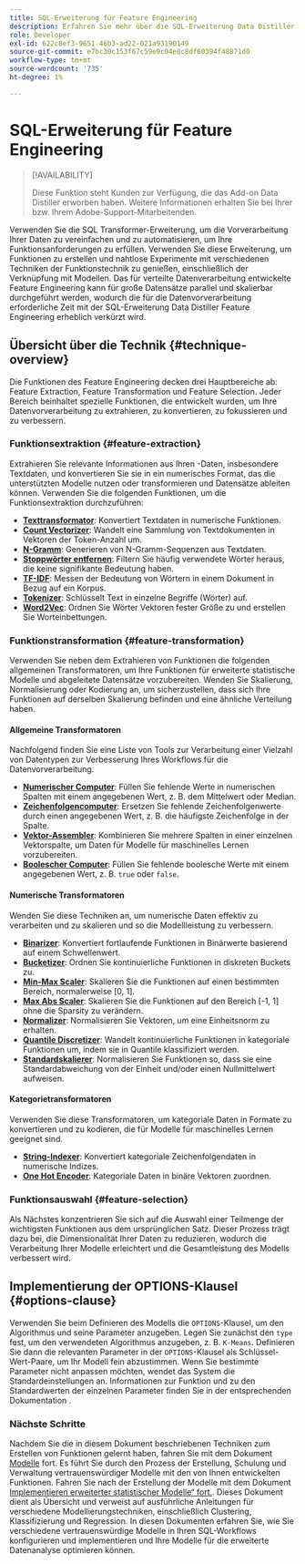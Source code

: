 ```yaml
---
title: SQL-Erweiterung für Feature Engineering
description: Erfahren Sie mehr über die SQL-Erweiterung Data Distiller Feature Engineering zur Vorverarbeitung von Daten für die erweiterte statistische Modellierung. Es behandelt die verfügbaren Techniken zur Extraktion, Transformation und Auswahl von Funktionen.
role: Developer
exl-id: 622c8ef3-9651-46b3-ad22-021a93190149
source-git-commit: e7bc30c153f67c59e9c04e8c8df60394f48871d0
workflow-type: tm+mt
source-wordcount: '735'
ht-degree: 1%

---
```


# SQL-Erweiterung für Feature Engineering

>[!AVAILABILITY]
>
>Diese Funktion steht Kunden zur Verfügung, die das Add-on Data Distiller erworben haben. Weitere Informationen erhalten Sie bei Ihrer bzw. Ihrem Adobe-Support-Mitarbeitenden.

Verwenden Sie die SQL Transformer-Erweiterung, um die Vorverarbeitung Ihrer Daten zu vereinfachen und zu automatisieren, um Ihre Funktionsanforderungen zu erfüllen. Verwenden Sie diese Erweiterung, um Funktionen zu erstellen und nahtlose Experimente mit verschiedenen Techniken der Funktionstechnik zu genießen, einschließlich der Verknüpfung mit Modellen. Das für verteilte Datenverarbeitung entwickelte Feature Engineering kann für große Datensätze parallel und skalierbar durchgeführt werden, wodurch die für die Datenvorverarbeitung erforderliche Zeit mit der SQL-Erweiterung Data Distiller Feature Engineering erheblich verkürzt wird.

## Übersicht über die Technik {#technique-overview}

Die Funktionen des Feature Engineering decken drei Hauptbereiche ab: Feature Extraction, Feature Transformation und Feature Selection. Jeder Bereich beinhaltet spezielle Funktionen, die entwickelt wurden, um Ihre Datenvorverarbeitung zu extrahieren, zu konvertieren, zu fokussieren und zu verbessern.

### Funktionsextraktion {#feature-extraction}

Extrahieren Sie relevante Informationen aus Ihren -Daten, insbesondere Textdaten, und konvertieren Sie sie in ein numerisches Format, das die unterstützten Modelle nutzen oder transformieren und Datensätze ableiten können. Verwenden Sie die folgenden Funktionen, um die Funktionsextraktion durchzuführen:

- **[Texttransformator](./feature-transformation.md#textual-transformations)**: Konvertiert Textdaten in numerische Funktionen.
- **[Count Vectorizer](./feature-transformation.md#countvectorizer)**: Wandelt eine Sammlung von Textdokumenten in Vektoren der Token-Anzahl um.
- **[N-Gramm](./feature-transformation.md#ngram)**: Generieren von N-Gramm-Sequenzen aus Textdaten.
- **[Stoppwörter entfernen](./feature-transformation.md#stopwordsremover)**: Filtern Sie häufig verwendete Wörter heraus, die keine signifikante Bedeutung haben.
- **[TF-IDF](./feature-transformation.md#tf-idf)**: Messen der Bedeutung von Wörtern in einem Dokument in Bezug auf ein Korpus.
- **[Tokenizer](./feature-transformation.md#tokenizer)**: Schlüsselt Text in einzelne Begriffe (Wörter) auf.
- **[Word2Vec](./feature-transformation.md#word2vec)**: Ordnen Sie Wörter Vektoren fester Größe zu und erstellen Sie Worteinbettungen.

### Funktionstransformation {#feature-transformation}

Verwenden Sie neben dem Extrahieren von Funktionen die folgenden allgemeinen Transformatoren, um Ihre Funktionen für erweiterte statistische Modelle und abgeleitete Datensätze vorzubereiten. Wenden Sie Skalierung, Normalisierung oder Kodierung an, um sicherzustellen, dass sich Ihre Funktionen auf derselben Skalierung befinden und eine ähnliche Verteilung haben.

#### Allgemeine Transformatoren

Nachfolgend finden Sie eine Liste von Tools zur Verarbeitung einer Vielzahl von Datentypen zur Verbesserung Ihres Workflows für die Datenvorverarbeitung.

- **[Numerischer Computer](./feature-transformation.md#numeric-imputer)**: Füllen Sie fehlende Werte in numerischen Spalten mit einem angegebenen Wert, z. B. dem Mittelwert oder Median.
- **[Zeichenfolgencomputer](./feature-transformation.md#string-imputer)**: Ersetzen Sie fehlende Zeichenfolgenwerte durch einen angegebenen Wert, z. B. die häufigste Zeichenfolge in der Spalte.
- **[Vektor-Assembler](./feature-transformation.md#vector-assembler)**: Kombinieren Sie mehrere Spalten in einer einzelnen Vektorspalte, um Daten für Modelle für maschinelles Lernen vorzubereiten.
- **[Boolescher Computer](./feature-transformation.md#boolean-imputer)**: Füllen Sie fehlende boolesche Werte mit einem angegebenen Wert, z. B. `true` oder `false`.

#### Numerische Transformatoren

Wenden Sie diese Techniken an, um numerische Daten effektiv zu verarbeiten und zu skalieren und so die Modellleistung zu verbessern.

- **[Binarizer](./feature-transformation.md#binarizer)**: Konvertiert fortlaufende Funktionen in Binärwerte basierend auf einem Schwellenwert.
- **[Bucketizer](./feature-transformation.md#bucketizer)**: Ordnen Sie kontinuierliche Funktionen in diskreten Buckets zu.
- **[Min-Max Scaler](./feature-transformation.md#minmaxscaler)**: Skalieren Sie die Funktionen auf einen bestimmten Bereich, normalerweise [0, 1].
- **[Max Abs Scaler](./feature-transformation.md#maxabsscaler)**: Skalieren Sie die Funktionen auf den Bereich [-1, 1] ohne die Sparsity zu verändern.
- **[Normalizer](./feature-transformation.md#normalizer)**: Normalisieren Sie Vektoren, um eine Einheitsnorm zu erhalten.
- **[Quantile Discretizer](./feature-transformation.md#quantilediscretizer)**: Wandelt kontinuierliche Funktionen in kategoriale Funktionen um, indem sie in Quantile klassifiziert werden.
- **[Standardskalierer](./feature-transformation.md#standardscaler)**: Normalisieren Sie Funktionen so, dass sie eine Standardabweichung von der Einheit und/oder einen Nullmittelwert aufweisen.

#### Kategorietransformatoren

Verwenden Sie diese Transformatoren, um kategoriale Daten in Formate zu konvertieren und zu kodieren, die für Modelle für maschinelles Lernen geeignet sind.

- **[String-Indexer](./feature-transformation.md#stringindexer)**: Konvertiert kategoriale Zeichenfolgendaten in numerische Indizes.
- **[One Hot Encoder](./feature-transformation.md#onehotencoder)**: Kategoriale Daten in binäre Vektoren zuordnen.

### Funktionsauswahl {#feature-selection}

Als Nächstes konzentrieren Sie sich auf die Auswahl einer Teilmenge der wichtigsten Funktionen aus dem ursprünglichen Satz. Dieser Prozess trägt dazu bei, die Dimensionalität Ihrer Daten zu reduzieren, wodurch die Verarbeitung Ihrer Modelle erleichtert und die Gesamtleistung des Modells verbessert wird.

<!-- Commented out as it 
## Supported machine learning algorithms {#supported-ml-algorithms}

Once you have preprocessed your data, use the feature engineering SQL extension to prepare your data for the following machine learning algorithms:

### Classification and regression {#classification-regression}

Use logical regression to predict categorical outcomes and linear regression to predict continuous values.

- **Logical Regression**: Use this for binary classification tasks.
- **Linear Regression**: Apply this algorithm for predicting continuous values.

### Clustering {#clustering}

Use a clustering algorithm to group data points into distinct clusters based on their similarities.

- **[`K-Means`](./feature-transformation.md#kmeans)**: Use `K-Means` for unsupervised learning tasks to partition data into a specified number of clusters, with each data point assigned to the cluster with the nearest mean. -->

## Implementierung der OPTIONS-Klausel {#options-clause}

Verwenden Sie beim Definieren des Modells die `OPTIONS`-Klausel, um den Algorithmus und seine Parameter anzugeben. Legen Sie zunächst den `type` fest, um den verwendeten Algorithmus anzugeben, z. B. `K-Means`. Definieren Sie dann die relevanten Parameter in der `OPTIONS`-Klausel als Schlüssel-Wert-Paare, um Ihr Modell fein abzustimmen. Wenn Sie bestimmte Parameter nicht anpassen möchten, wendet das System die Standardeinstellungen an. Informationen zur Funktion und zu den Standardwerten der einzelnen Parameter finden Sie in der entsprechenden Dokumentation .

### Nächste Schritte

Nachdem Sie die in diesem Dokument beschriebenen Techniken zum Erstellen von Funktionen gelernt haben, fahren Sie mit dem Dokument [Modelle](./models.md) fort. Es führt Sie durch den Prozess der Erstellung, Schulung und Verwaltung vertrauenswürdiger Modelle mit den von Ihnen entwickelten Funktionen. Fahren Sie nach der Erstellung der Modelle mit dem Dokument [Implementieren erweiterter statistischer Modelle“ fort.](./implement-models/implement-models.md). Dieses Dokument dient als Übersicht und verweist auf ausführliche Anleitungen für verschiedene Modellierungstechniken, einschließlich Clustering, Klassifizierung und Regression. In diesen Dokumenten erfahren Sie, wie Sie verschiedene vertrauenswürdige Modelle in Ihren SQL-Workflows konfigurieren und implementieren und Ihre Modelle für die erweiterte Datenanalyse optimieren können.
